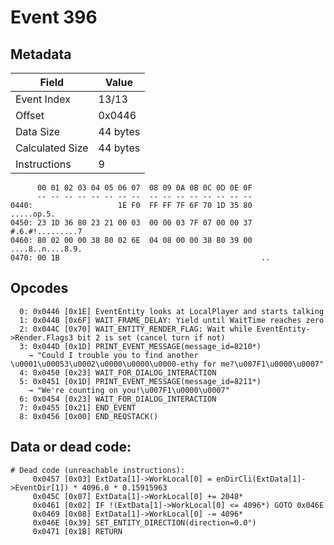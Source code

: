 # Event 396

## Metadata

| Field           | Value    |
|-----------------|----------|
| Event Index     | 13/13    |
| Offset          | 0x0446   |
| Data Size       | 44 bytes |
| Calculated Size | 44 bytes |
| Instructions    | 9        |

```
      00 01 02 03 04 05 06 07  08 09 0A 0B 0C 0D 0E 0F
      -- -- -- -- -- -- -- --  -- -- -- -- -- -- -- --
0440:                   1E F0  FF FF 7F 6F 70 1D 35 80        .....op.5.
0450: 23 1D 36 80 23 21 00 03  00 00 03 7F 07 00 00 37  #.6.#!.........7
0460: 80 02 00 00 38 80 02 6E  04 08 00 00 38 80 39 00  ....8..n....8.9.
0470: 00 1B                                             ..              
```

## Opcodes

```
  0: 0x0446 [0x1E] EventEntity looks at LocalPlayer and starts talking
  1: 0x044B [0x6F] WAIT_FRAME_DELAY: Yield until WaitTime reaches zero
  2: 0x044C [0x70] WAIT_ENTITY_RENDER_FLAG: Wait while EventEntity->Render.Flags3 bit 2 is set (cancel turn if not)
  3: 0x044D [0x1D] PRINT_EVENT_MESSAGE(message_id=8210*)
    → "Could I trouble you to find another \u0001\u00053\u0002\u0000\u0000\u0000-ethy for me?\u007F1\u0000\u0007"
  4: 0x0450 [0x23] WAIT_FOR_DIALOG_INTERACTION
  5: 0x0451 [0x1D] PRINT_EVENT_MESSAGE(message_id=8211*)
    → "We're counting on you!\u007F1\u0000\u0007"
  6: 0x0454 [0x23] WAIT_FOR_DIALOG_INTERACTION
  7: 0x0455 [0x21] END_EVENT
  8: 0x0456 [0x00] END_REQSTACK()
```

## Data or dead code:

```
# Dead code (unreachable instructions):
     0x0457 [0x03] ExtData[1]->WorkLocal[0] = enDirCli(ExtData[1]->EventDir[1]) * 4096.0 * 0.15915963
     0x045C [0x07] ExtData[1]->WorkLocal[0] += 2048*
     0x0461 [0x02] IF !(ExtData[1]->WorkLocal[0] <= 4096*) GOTO 0x046E
     0x0469 [0x08] ExtData[1]->WorkLocal[0] -= 4096*
     0x046E [0x39] SET_ENTITY_DIRECTION(direction=0.0°)
     0x0471 [0x1B] RETURN
```